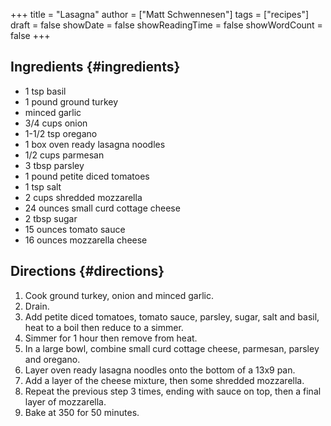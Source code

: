 +++
title = "Lasagna"
author = ["Matt Schwennesen"]
tags = ["recipes"]
draft = false
showDate = false
showReadingTime = false
showWordCount = false
+++

## Ingredients {#ingredients}

-   1 tsp basil
-   1 pound ground turkey
-   minced garlic
-   3/4 cups onion
-   1-1/2 tsp oregano
-   1 box oven ready lasagna noodles
-   1/2 cups parmesan
-   3 tbsp parsley
-   1 pound petite diced tomatoes
-   1 tsp salt
-   2 cups shredded mozzarella
-   24 ounces small curd cottage cheese
-   2 tbsp sugar
-   15 ounces tomato sauce
-   16 ounces mozzarella cheese


## Directions {#directions}

1.  Cook ground turkey, onion and minced garlic.
2.  Drain.
3.  Add petite diced tomatoes, tomato sauce, parsley, sugar, salt and basil, heat
    to a boil then reduce to a simmer.
4.  Simmer for 1 hour then remove from heat.
5.  In a large bowl, combine small curd cottage cheese, parmesan, parsley and
    oregano.
6.  Layer oven ready lasagna noodles onto the bottom of a 13x9 pan.
7.  Add a layer of the cheese mixture, then some shredded mozzarella.
8.  Repeat the previous step 3 times, ending with sauce on top, then a final
    layer of mozzarella.
9.  Bake at 350 for 50 minutes.
